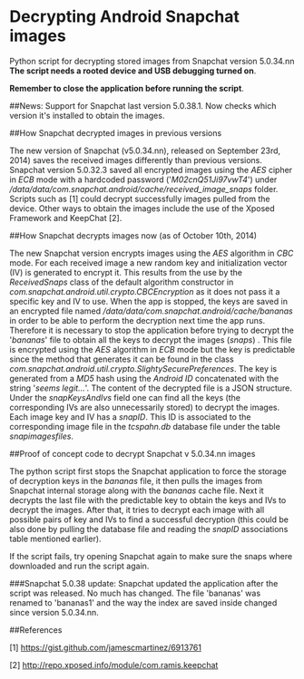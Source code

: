 # Decrypting Android Snapchat images

Python script for decrypting stored images from Snapchat version 5.0.34.nn
 **The script needs a rooted device and USB debugging turned on**.

**Remember to close the application before running the script**.

##News:
Support for Snapchat last version 5.0.38.1. Now checks which version it's installed to obtain the images.

##How Snapchat decrypted images in previous versions

The new version of Snapchat (v5.0.34.nn), released on September 23rd, 2014) saves the received images differently than previous versions.
 Snapchat version 5.0.32.3 saved all encrypted images using the _AES_ cipher in _ECB_ mode with a hardcoded password ('_M02cnQ51Ji97vwT4_') under _/data/data/com.snapchat.android/cache/received\_image\_snaps_ folder. Scripts such as [1] could decrypt successfully images pulled from the device. Other ways to obtain the images include the use of the Xposed Framework and KeepChat [2].

##How Snapchat decrypts images now (as of October 10th, 2014)

The new Snapchat version encrypts images using the _AES_ algorithm in _CBC_ mode. For each received image a new random key and initialization vector (IV) is generated to encrypt it.  This results from the use by the  _ReceivedSnaps_ class  of the default algorithm constructor in _com.snapchat.android.util.crypto.CBCEncryption_  as it does not pass it a specific key and IV to use. When the app is stopped, the keys are saved in an encrypted file named _/data/data/com.snapchat.android/cache/bananas_ in order to be able to perform the decryption next time the app runs. Therefore it is necessary to stop the application before trying to decrypt the '_bananas_' file  to obtain all the keys to decrypt the images (_snaps_) . This file is encrypted using the _AES_ algorithm in _ECB_ mode but the key is predictable since the method that generates it can be found in the class _com.snapchat.android.util.crypto.SlightySecurePreferences_. The key is generated from a _MD5_ hash using the _Android ID_ concatenated with the string '_seems legit..._'.
The content of the decrypted file is a JSON structure. Under the _snapKeysAndIvs_  field one can find all the keys (the corresponding IVs are also unnecessarily stored) to decrypt the images. Each image key and IV has a _snapID_. This ID is associated to the corresponding image file in the _tcspahn.db_ database file under the table _snapimagesfiles_.

##Proof of concept code to decrypt Snapchat v 5.0.34.nn images

The python script first  stops the Snapchat application to force the storage of decryption keys in the _bananas_ file, it then pulls the images from Snapchat internal storage along with the _bananas_ cache file.  Next  it decrypts the last file with the predictable key to obtain the keys and IVs to decrypt the images. After that, it tries to decrypt each image with all possible pairs of key and IVs to find a successful decryption (this could be also done by pulling the database file and reading the _snapID_ associations table mentioned earlier).

If the script fails, try opening Snapchat again to make sure the snaps where downloaded and run the script again.

###Snapchat 5.0.38 update:
Snapchat updated the application after the script was released. No much has changed. The file 'bananas' was renamed to 'bananas1' and the way the index are saved inside changed since version 5.0.34.nn. 

##References

[1] https://gist.github.com/jamescmartinez/6913761

[2] http://repo.xposed.info/module/com.ramis.keepchat



